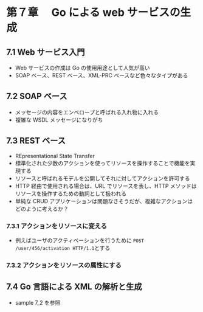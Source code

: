 # 第７章　 Go による web サービスの生成

## 7.1 Web サービス入門

- Web サービスの作成は Go の使用用途として人気が高い
- SOAP ベース、REST ベース、XML-PRC ベースなど色々なタイプがある

## 7.2 SOAP ベース

- メッセージの内容をエンベロープと呼ばれる入れ物に入れる
- 複雑な WSDL メッセージになりがち

## 7.3 REST ベース

- REpresentational State Transfer
- 標準化された少数のアクションを使ってリソースを操作することで機能を実現する
- リソースと呼ばれるモデルを公開してそれに対してアクションを許可する
- HTTP 経由で使用される場合は、URL でリソースを表し、HTTP メソッドはリソースを操作するための動詞として扱われる
- 単純な CRUD アプリケーションは問題なさそうだが、複雑なアクションはどのように考えるか？

### 7.3.1 アクションをリソースに変える

- 例えばユーザのアクティベーションを行うために `POST /user/456/activation HTTP/1.1`とする

### 7.3.2 アクションをリソースの属性にする

## 7.4 Go 言語による XML の解析と生成

- sample 7_2 を参照

